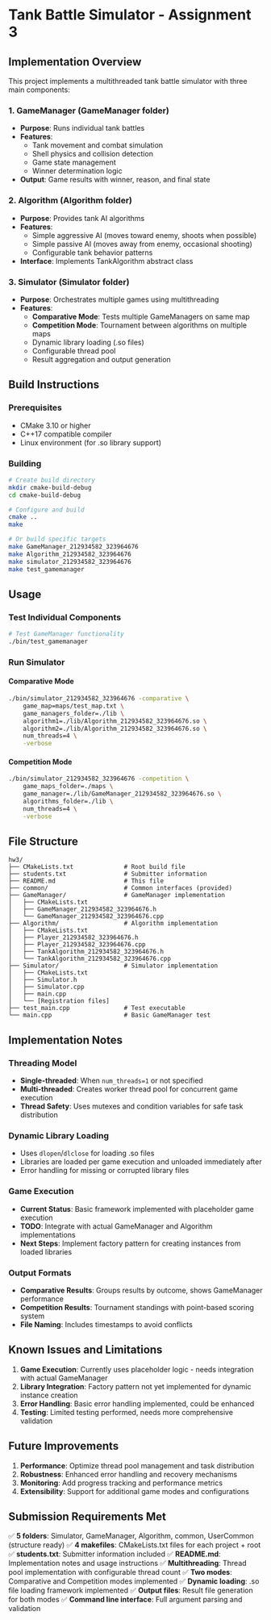 # Tank Battle Simulator - Assignment 3

## Implementation Overview

This project implements a multithreaded tank battle simulator with three main components:

### 1. GameManager (GameManager folder)
- **Purpose**: Runs individual tank battles
- **Features**: 
  - Tank movement and combat simulation
  - Shell physics and collision detection
  - Game state management
  - Winner determination logic
- **Output**: Game results with winner, reason, and final state

### 2. Algorithm (Algorithm folder)
- **Purpose**: Provides tank AI algorithms
- **Features**:
  - Simple aggressive AI (moves toward enemy, shoots when possible)
  - Simple passive AI (moves away from enemy, occasional shooting)
  - Configurable tank behavior patterns
- **Interface**: Implements TankAlgorithm abstract class

### 3. Simulator (Simulator folder)
- **Purpose**: Orchestrates multiple games using multithreading
- **Features**:
  - **Comparative Mode**: Tests multiple GameManagers on same map
  - **Competition Mode**: Tournament between algorithms on multiple maps
  - Dynamic library loading (.so files)
  - Configurable thread pool
  - Result aggregation and output generation

## Build Instructions

### Prerequisites
- CMake 3.10 or higher
- C++17 compatible compiler
- Linux environment (for .so library support)

### Building
```bash
# Create build directory
mkdir cmake-build-debug
cd cmake-build-debug

# Configure and build
cmake ..
make

# Or build specific targets
make GameManager_212934582_323964676
make Algorithm_212934582_323964676
make simulator_212934582_323964676
make test_gamemanager
```

## Usage

### Test Individual Components
```bash
# Test GameManager functionality
./bin/test_gamemanager
```

### Run Simulator

#### Comparative Mode
```bash
./bin/simulator_212934582_323964676 -comparative \
    game_map=maps/test_map.txt \
    game_managers_folder=./lib \
    algorithm1=./lib/Algorithm_212934582_323964676.so \
    algorithm2=./lib/Algorithm_212934582_323964676.so \
    num_threads=4 \
    -verbose
```

#### Competition Mode
```bash
./bin/simulator_212934582_323964676 -competition \
    game_maps_folder=./maps \
    game_manager=./lib/GameManager_212934582_323964676.so \
    algorithms_folder=./lib \
    num_threads=4 \
    -verbose
```

## File Structure
```
hw3/
├── CMakeLists.txt              # Root build file
├── students.txt                # Submitter information
├── README.md                   # This file
├── common/                     # Common interfaces (provided)
├── GameManager/                # GameManager implementation
│   ├── CMakeLists.txt
│   ├── GameManager_212934582_323964676.h
│   └── GameManager_212934582_323964676.cpp
├── Algorithm/                  # Algorithm implementation
│   ├── CMakeLists.txt
│   ├── Player_212934582_323964676.h
│   ├── Player_212934582_323964676.cpp
│   ├── TankAlgorithm_212934582_323964676.h
│   └── TankAlgorithm_212934582_323964676.cpp
├── Simulator/                  # Simulator implementation
│   ├── CMakeLists.txt
│   ├── Simulator.h
│   ├── Simulator.cpp
│   ├── main.cpp
│   └── [Registration files]
├── test_main.cpp               # Test executable
└── main.cpp                    # Basic GameManager test
```

## Implementation Notes

### Threading Model
- **Single-threaded**: When `num_threads=1` or not specified
- **Multi-threaded**: Creates worker thread pool for concurrent game execution
- **Thread Safety**: Uses mutexes and condition variables for safe task distribution

### Dynamic Library Loading
- Uses `dlopen`/`dlclose` for loading .so files
- Libraries are loaded per game execution and unloaded immediately after
- Error handling for missing or corrupted library files

### Game Execution
- **Current Status**: Basic framework implemented with placeholder game execution
- **TODO**: Integrate with actual GameManager and Algorithm implementations
- **Next Steps**: Implement factory pattern for creating instances from loaded libraries

### Output Formats
- **Comparative Results**: Groups results by outcome, shows GameManager performance
- **Competition Results**: Tournament standings with point-based scoring system
- **File Naming**: Includes timestamps to avoid conflicts

## Known Issues and Limitations

1. **Game Execution**: Currently uses placeholder logic - needs integration with actual GameManager
2. **Library Integration**: Factory pattern not yet implemented for dynamic instance creation
3. **Error Handling**: Basic error handling implemented, could be enhanced
4. **Testing**: Limited testing performed, needs more comprehensive validation

## Future Improvements

1. **Performance**: Optimize thread pool management and task distribution
2. **Robustness**: Enhanced error handling and recovery mechanisms
3. **Monitoring**: Add progress tracking and performance metrics
4. **Extensibility**: Support for additional game modes and configurations

## Submission Requirements Met

✅ **5 folders**: Simulator, GameManager, Algorithm, common, UserCommon (structure ready)
✅ **4 makefiles**: CMakeLists.txt files for each project + root
✅ **students.txt**: Submitter information included
✅ **README.md**: Implementation notes and usage instructions
✅ **Multithreading**: Thread pool implementation with configurable thread count
✅ **Two modes**: Comparative and Competition modes implemented
✅ **Dynamic loading**: .so file loading framework implemented
✅ **Output files**: Result file generation for both modes
✅ **Command line interface**: Full argument parsing and validation
